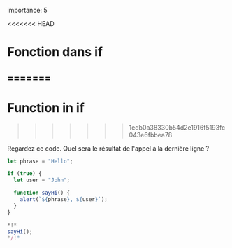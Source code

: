 importance: 5

<<<<<<< HEAD
# Fonction dans if
=======
---
# Function in if
>>>>>>> 1edb0a38330b54d2e1916f5193fc043e6fbbea78

Regardez ce code. Quel sera le résultat de l'appel à la dernière ligne ?

```js run
let phrase = "Hello";

if (true) {
  let user = "John";

  function sayHi() {
    alert(`${phrase}, ${user}`);
  }
}

*!*
sayHi();
*/!*
```
